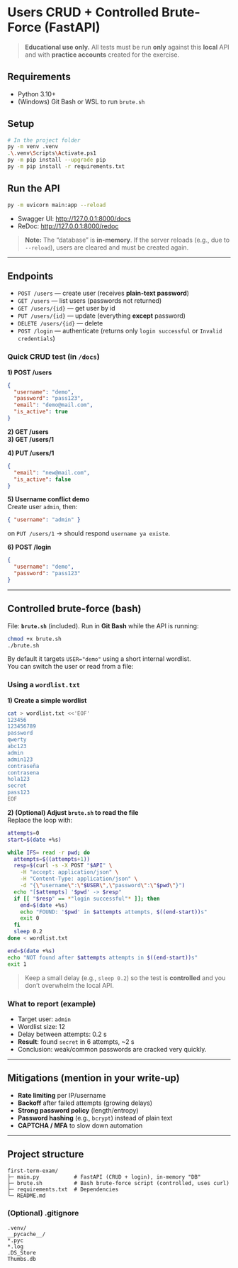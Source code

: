 <!-- START README -->

# Users CRUD + Controlled Brute-Force (FastAPI)

> **Educational use only.** All tests must be run **only** against this **local** API and with **practice accounts** created for the exercise.

## Requirements
- Python 3.10+
- (Windows) Git Bash or WSL to run `brute.sh`

## Setup

```bash
# In the project folder
py -m venv .venv
.\.venv\Scripts\Activate.ps1
py -m pip install --upgrade pip
py -m pip install -r requirements.txt
```

## Run the API

```bash
py -m uvicorn main:app --reload
```

- Swagger UI: http://127.0.0.1:8000/docs  
- ReDoc:       http://127.0.0.1:8000/redoc

> **Note:** The “database” is **in-memory**. If the server reloads (e.g., due to `--reload`), users are cleared and must be created again.

---

## Endpoints

- `POST /users` — create user (receives **plain-text password**)
- `GET /users` — list users (passwords not returned)
- `GET /users/{id}` — get user by id
- `PUT /users/{id}` — update (everything **except** password)
- `DELETE /users/{id}` — delete
- `POST /login` — authenticate (returns only `login successful` or `Invalid credentials`)

### Quick CRUD test (in `/docs`)

**1) POST /users**
```json
{
  "username": "demo",
  "password": "pass123",
  "email": "demo@mail.com",
  "is_active": true
}
```

**2) GET /users**  
**3) GET /users/1**

**4) PUT /users/1**
```json
{
  "email": "new@mail.com",
  "is_active": false
}
```

**5) Username conflict demo**  
Create user `admin`, then:
```json
{ "username": "admin" }
```
on `PUT /users/1` → should respond `username ya existe`.

**6) POST /login**
```json
{
  "username": "demo",
  "password": "pass123"
}
```

---

## Controlled brute-force (bash)

File: **`brute.sh`** (included). Run in **Git Bash** while the API is running:

```bash
chmod +x brute.sh
./brute.sh
```

By default it targets `USER="demo"` using a short internal wordlist.  
You can switch the user or read from a file:

### Using a `wordlist.txt`

**1) Create a simple wordlist**
```bash
cat > wordlist.txt <<'EOF'
123456
123456789
password
qwerty
abc123
admin
admin123
contraseña
contrasena
hola123
secret
pass123
EOF
```

**2) (Optional) Adjust `brute.sh` to read the file**  
Replace the loop with:
```bash
attempts=0
start=$(date +%s)

while IFS= read -r pwd; do
  attempts=$((attempts+1))
  resp=$(curl -s -X POST "$API" \
    -H "accept: application/json" \
    -H "Content-Type: application/json" \
    -d "{\"username\":\"$USER\",\"password\":\"$pwd\"}")
  echo "[$attempts] '$pwd' -> $resp"
  if [[ "$resp" == *"login successful"* ]]; then
    end=$(date +%s)
    echo "FOUND: '$pwd' in $attempts attempts, $((end-start))s"
    exit 0
  fi
  sleep 0.2
done < wordlist.txt

end=$(date +%s)
echo "NOT found after $attempts attempts in $((end-start))s"
exit 1
```

> Keep a small delay (e.g., `sleep 0.2`) so the test is **controlled** and you don’t overwhelm the local API.

### What to report (example)
- Target user: `admin`  
- Wordlist size: 12  
- Delay between attempts: 0.2 s  
- **Result**: found `secret` in 6 attempts, ~2 s  
- Conclusion: weak/common passwords are cracked very quickly.

---

## Mitigations (mention in your write-up)
- **Rate limiting** per IP/username
- **Backoff** after failed attempts (growing delays)
- **Strong password policy** (length/entropy)
- **Password hashing** (e.g., `bcrypt`) instead of plain text
- **CAPTCHA / MFA** to slow down automation

---

## Project structure
```
first-term-exam/
├─ main.py           # FastAPI (CRUD + login), in-memory "DB"
├─ brute.sh          # Bash brute-force script (controlled, uses curl)
├─ requirements.txt  # Dependencies
└─ README.md
```

### (Optional) .gitignore
```gitignore
.venv/
__pycache__/
*.pyc
*.log
.DS_Store
Thumbs.db
```

<!-- END README -->
